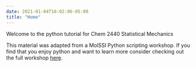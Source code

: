 ```yaml
---
date: 2021-01-04T16:02:06-05:00
title: "Home"
---
```



Welcome to the python tutorial for Chem 2440 Statistical Mechanics


This material was adapted from a MolSSI Python scripting workshop. If you find that you enjoy python and want to learn more consider checking out the full workshop [here](https://education.molssi.org/python_scripting_cms/).
